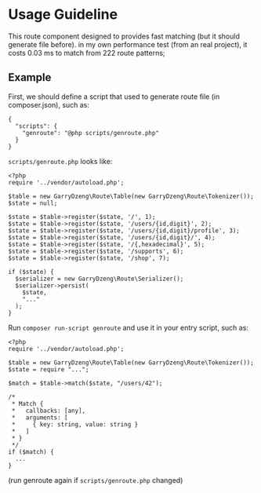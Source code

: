 # Usage Guideline

This route component designed to provides fast matching (but it should generate file before). in my own performance test (from an real project), it costs 0.03 ms to match from 222 route patterns;

## Example

First, we should define a script that used to generate route file (in composer.json), such as:
```
{
  "scripts": {
    "genroute": "@php scripts/genroute.php"
  }
}
```
`scripts/genroute.php` looks like:

```
<?php
require '../vendor/autoload.php';

$table = new GarryDzeng\Route\Table(new GarryDzeng\Route\Tokenizer());
$state = null;

$state = $table->register($state, '/', 1);
$state = $table->register($state, '/users/{id,digit}', 2);
$state = $table->register($state, '/users/{id,digit}/profile', 3);
$state = $table->register($state, '/users/{id,digit}/', 4);
$state = $table->register($state, '/{,hexadecimal}', 5);
$state = $table->register($state, '/supports', 6);
$state = $table->register($state, '/shop', 7);

if ($state) {
  $serializer = new GarryDzeng\Route\Serializer();
  $serializer->persist(
    $state,
    "..."
  );
}
```
Run `composer run-script genroute` and use it in your entry script, such as:

```
<?php
require '../vendor/autoload.php';

$table = new GarryDzeng\Route\Table(new GarryDzeng\Route\Tokenizer());
$state = require "...";

$match = $table->match($state, "/users/42");

/*
 * Match {
 *   callbacks: [any],
 *   arguments: [
 *     { key: string, value: string }
 *   ]
 * }
 */
if ($match) {
  ...
}
```
(run genroute again if `scripts/genroute.php` changed)
